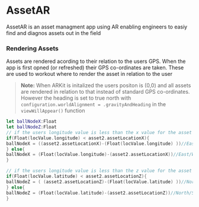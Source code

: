 #  AssetAR
AssetAR is an asset managment app using AR enabling engineers to easiy find and diagnos assets out in the field


### Rendering Assets
Assets are rendered acording to their relation to the users GPS. When the app is first opned (or refreshed) their GPS co-ordinates are taken. These are used to workout where to render the asset in relation to the user

>**Note:** When ARKit is initalized the users positon is (0,0) and all assets are rendered in relation to that instead of  standard GPS co-ordinates. However the heading is set to true north with `configuration.worldAlignment = .gravityAndHeading` in the `viewWillAppear()` function

```Swift
let ballNodeX:Float
let ballNodeZ:Float
// if the users longitude value is less than the x value for the asset then take the current location from the assets else do it the other way
if(Float(locValue.longitude) < asset2.assetLocationX){
ballNodeX = ((asset2.assetLocationX)-(Float(locValue.longitude) ))//East/West
} else{
ballNodeX = (Float(locValue.longitude)-(asset2.assetLocationX))//East/West
}

// if the users longitude value is less than the z value for the asset then take the current location from the assets else do it the other way
if(Float(locValue.latitude) < asset2.assetLocationZ){
ballNodeZ = ( (asset2.assetLocationZ)-(Float(locValue.latitude) ))//North/South
} else{
ballNodeZ = (Float(locValue.latitude)-(asset2.assetLocationZ))//North/South
}
```

